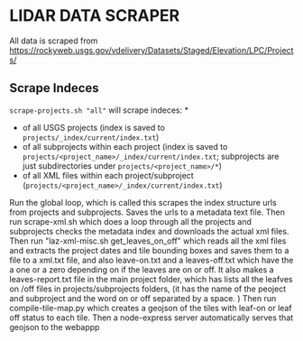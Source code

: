 # LIDAR DATA SCRAPER

All data is scraped from https://rockyweb.usgs.gov/vdelivery/Datasets/Staged/Elevation/LPC/Projects/

## Scrape Indeces

`scrape-projects.sh "all"` will scrape indeces: 
* 
* of all USGS projects (index is saved to `projects/_index/current/index.txt`)
* of all subprojects within each project (index is saved to `projects/<project_name>/_index/current/index.txt`; subprojects are just subdirectories under `projects/<project_name>/*`)
* of all XML files within each project/subproject (`projects/<project_name>/_index/current/index.txt`)

Run the global loop, which is called this scrapes the index structure urls from projects and subprojects. Saves the urls to a metadata text file.
Then run scrape-xml.sh which does a loop through all the projects and subprojects checks the metadata index and downloads the actual xml files.
Then run "laz-xml-misc.sh get_leaves_on_off"  which reads all the xml files and extracts the project dates and tile bounding boxes  and saves them to a file to a xml.txt file, and also leave-on.txt and a leaves-off.txt which have the a one or a zero depending on if the leaves are on or off. It also makes a leaves-report.txt file in the main project folder, which has lists all the leafves on /off files in projects/subprojects folders, (it has the name of the peoject and subproject and the word on or off separated by a space. )
Then run compile-tile-map.py which creates a geojson of the tiles with leaf-on or leaf off status to each tile.
Then  a node-express server automatically serves that geojson to the webappp
